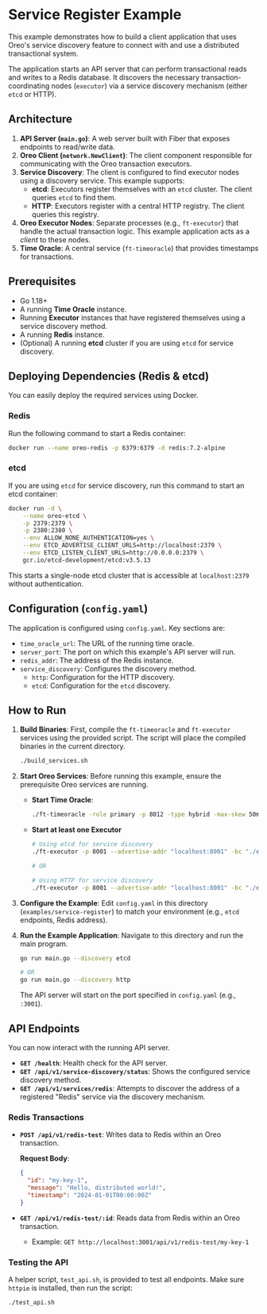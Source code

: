 # Service Register Example

This example demonstrates how to build a client application that uses Oreo's service discovery feature to connect with and use a distributed transactional system.

The application starts an API server that can perform transactional reads and writes to a Redis database. It discovers the necessary transaction-coordinating nodes (`executor`) via a service discovery mechanism (either `etcd` or HTTP).

## Architecture

1. **API Server (`main.go`)**: A web server built with Fiber that exposes endpoints to read/write data.
2. **Oreo Client (`network.NewClient`)**: The client component responsible for communicating with the Oreo transaction executors.
3. **Service Discovery**: The client is configured to find executor nodes using a discovery service. This example supports:
    * **etcd**: Executors register themselves with an `etcd` cluster. The client queries `etcd` to find them.
    * **HTTP**: Executors register with a central HTTP registry. The client queries this registry.
4. **Oreo Executor Nodes**: Separate processes (e.g., `ft-executor`) that handle the actual transaction logic. This example application acts as a *client* to these nodes.
5. **Time Oracle**: A central service (`ft-timeoracle`) that provides timestamps for transactions.

## Prerequisites

* Go 1.18+
* A running **Time Oracle** instance.
* Running **Executor** instances that have registered themselves using a service discovery method.
* A running **Redis** instance.
* (Optional) A running **etcd** cluster if you are using `etcd` for service discovery.

## Deploying Dependencies (Redis & etcd)

You can easily deploy the required services using Docker.

### Redis

Run the following command to start a Redis container:

```sh
docker run --name oreo-redis -p 6379:6379 -d redis:7.2-alpine
```

### etcd

If you are using `etcd` for service discovery, run this command to start an etcd container:

```sh
docker run -d \
    --name oreo-etcd \
    -p 2379:2379 \
    -p 2380:2380 \
    --env ALLOW_NONE_AUTHENTICATION=yes \
    --env ETCD_ADVERTISE_CLIENT_URLS=http://localhost:2379 \
    --env ETCD_LISTEN_CLIENT_URLS=http://0.0.0.0:2379 \
    gcr.io/etcd-development/etcd:v3.5.13
```

This starts a single-node etcd cluster that is accessible at `localhost:2379` without authentication.

## Configuration (`config.yaml`)

The application is configured using `config.yaml`. Key sections are:

* `time_oracle_url`: The URL of the running time oracle.
* `server_port`: The port on which this example's API server will run.
* `redis_addr`: The address of the Redis instance.
* `service_discovery`: Configures the discovery method.
  * `http`: Configuration for the HTTP discovery.
  * `etcd`: Configuration for the `etcd` discovery.

## How to Run

1. **Build Binaries**: First, compile the `ft-timeoracle` and `ft-executor` services using the provided script. The script will place the compiled binaries in the current directory.

    ```sh
    ./build_services.sh
    ```

2. **Start Oreo Services**: Before running this example, ensure the prerequisite Oreo services are running.

    * **Start Time Oracle**:

        ```sh
        ./ft-timeoracle -role primary -p 8012 -type hybrid -max-skew 50ms
        ```

    * **Start at least one Executor**

        ```sh
        # Using etcd for service discovery
        ./ft-executor -p 8001 --advertise-addr "localhost:8001" -bc "./executor-etcd-config.yaml" -w ycsb -db "Redis" -registry etcd

        # OR

        # Using HTTP for service discovery
        ./ft-executor -p 8001 --advertise-addr "localhost:8001" -bc "./executor-http-config.yaml" -w ycsb -db "Redis" -registry http
        ```

3. **Configure the Example**: Edit `config.yaml` in this directory (`examples/service-register`) to match your environment (e.g., `etcd` endpoints, Redis address).

4. **Run the Example Application**:
    Navigate to this directory and run the main program.

    ```sh
    go run main.go --discovery etcd

    # OR
    go run main.go --discovery http
    ```

    The API server will start on the port specified in `config.yaml` (e.g., `:3001`).

## API Endpoints

You can now interact with the running API server.

* **`GET /health`**: Health check for the API server.
* **`GET /api/v1/service-discovery/status`**: Shows the configured service discovery method.
* **`GET /api/v1/services/redis`**: Attempts to discover the address of a registered "Redis" service via the discovery mechanism.

### Redis Transactions

* **`POST /api/v1/redis-test`**: Writes data to Redis within an Oreo transaction.

  **Request Body**:

  ```json
  {
    "id": "my-key-1",
    "message": "Hello, distributed world!",
    "timestamp": "2024-01-01T00:00:00Z"
  }
  ```

* **`GET /api/v1/redis-test/:id`**: Reads data from Redis within an Oreo transaction.
  * Example: `GET http://localhost:3001/api/v1/redis-test/my-key-1`

### Testing the API

A helper script, `test_api.sh`, is provided to test all endpoints. Make sure `httpie` is installed, then run the script:

```sh
./test_api.sh
```
